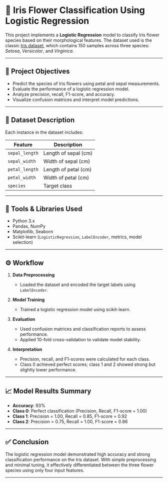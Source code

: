 # 🌸 Iris Flower Classification Using Logistic Regression

This project implements a **Logistic Regression** model to classify Iris flower species based on their morphological features. The dataset used is the classic [Iris dataset](https://archive.ics.uci.edu/ml/datasets/iris), which contains 150 samples across three species: *Setosa*, *Versicolor*, and *Virginica*.

---

## 📌 Project Objectives

- Predict the species of Iris flowers using petal and sepal measurements.
- Evaluate the performance of a logistic regression model.
- Analyze precision, recall, F1-score, and accuracy.
- Visualize confusion matrices and interpret model predictions.

---

## 📁 Dataset Description

Each instance in the dataset includes:

| Feature         | Description         |
|-----------------|---------------------|
| `sepal_length`  | Length of sepal (cm)|
| `sepal_width`   | Width of sepal (cm) |
| `petal_length`  | Length of petal (cm)|
| `petal_width`   | Width of petal (cm) |
| `species`       | Target class         |

---

## 🔧 Tools & Libraries Used

- Python 3.x
- Pandas, NumPy
- Matplotlib, Seaborn
- Scikit-learn (`LogisticRegression`, `LabelEncoder`, metrics, model selection)

---

## ⚙️ Workflow

1. **Data Preprocessing**
   - Loaded the dataset and encoded the target labels using `LabelEncoder`.

2. **Model Training**
   - Trained a logistic regression model using scikit-learn.

3. **Evaluation**
   - Used confusion matrices and classification reports to assess performance.
   - Applied 10-fold cross-validation to validate model stability.

4. **Interpretation**
   - Precision, recall, and F1-scores were calculated for each class.
   - Class 0 achieved perfect scores; class 1 and 2 showed strong but slightly lower performance.

---

## 📈 Model Results Summary

- **Accuracy**: 93%
- **Class 0**: Perfect classification (Precision, Recall, F1-score = 1.00)
- **Class 1**: Precision = 1.00, Recall = 0.85, F1-score = 0.92
- **Class 2**: Precision = 0.75, Recall = 1.00, F1-score = 0.86

---

## ✅ Conclusion

The logistic regression model demonstrated high accuracy and strong classification performance on the Iris dataset. With simple preprocessing and minimal tuning, it effectively differentiated between the three flower species using only four input features.

---

